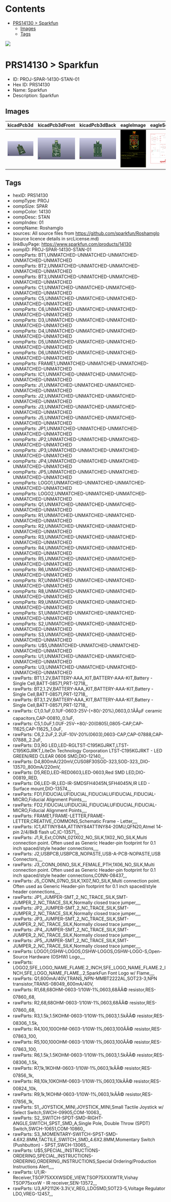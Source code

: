 



Contents
========

* [PRS14130 > Sparkfun](#prs14130--sparkfun)
	* [Images](#images)
	* [Tags](#tags)
  
![][im]
# PRS14130 > Sparkfun

- ID: PROJ-SPAR-14130-STAN-01
- Hex ID: PRS14130
- Name: Sparkfun
- Description: Sparkfun

## Images
  
  

|kicadPcb3d|kicadPcb3dFront|kicadPcb3dBack|eagleImage|eagleSchemImage|
| :---: | :---: | :---: | :---: | :---: |
|[![kicadPcb3d](kicadPcb3d_140.png)](kicadPcb3d.png)|[![kicadPcb3dFront](kicadPcb3dFront_140.png)](kicadPcb3dFront.png)|[![kicadPcb3dBack](kicadPcb3dBack_140.png)](kicadPcb3dBack.png)|[![eagleImage](eagleImage_140.png)](eagleImage.png)|[![eagleSchemImage](eagleSchemImage_140.png)](eagleSchemImage.png)|

## Tags

- hexID: PRS14130
- oompType: PROJ
- oompSize: SPAR
- oompColor: 14130
- oompDesc: STAN
- oompIndex: 01
- oompName: Roshamglo
- sources: All source files from https://github.com/sparkfun/Roshamglo (source licence details in srcLicense.md)
- linkBuyPage: https://www.sparkfun.com/products/14130
- oompID: PROJ-SPAR-14130-STAN-01
- oompParts: BT1,UNMATCHED-UNMATCHED-UNMATCHED-UNMATCHED-UNMATCHED
- oompParts: BT2,UNMATCHED-UNMATCHED-UNMATCHED-UNMATCHED-UNMATCHED
- oompParts: BT3,UNMATCHED-UNMATCHED-UNMATCHED-UNMATCHED-UNMATCHED
- oompParts: C1,UNMATCHED-UNMATCHED-UNMATCHED-UNMATCHED-UNMATCHED
- oompParts: C5,UNMATCHED-UNMATCHED-UNMATCHED-UNMATCHED-UNMATCHED
- oompParts: C6,UNMATCHED-UNMATCHED-UNMATCHED-UNMATCHED-UNMATCHED
- oompParts: D3,UNMATCHED-UNMATCHED-UNMATCHED-UNMATCHED-UNMATCHED
- oompParts: D4,UNMATCHED-UNMATCHED-UNMATCHED-UNMATCHED-UNMATCHED
- oompParts: D5,UNMATCHED-UNMATCHED-UNMATCHED-UNMATCHED-UNMATCHED
- oompParts: D6,UNMATCHED-UNMATCHED-UNMATCHED-UNMATCHED-UNMATCHED
- oompParts: FRAME1,UNMATCHED-UNMATCHED-UNMATCHED-UNMATCHED-UNMATCHED
- oompParts: IC1,UNMATCHED-UNMATCHED-UNMATCHED-UNMATCHED-UNMATCHED
- oompParts: J1,UNMATCHED-UNMATCHED-UNMATCHED-UNMATCHED-UNMATCHED
- oompParts: J2,UNMATCHED-UNMATCHED-UNMATCHED-UNMATCHED-UNMATCHED
- oompParts: J3,UNMATCHED-UNMATCHED-UNMATCHED-UNMATCHED-UNMATCHED
- oompParts: J5,UNMATCHED-UNMATCHED-UNMATCHED-UNMATCHED-UNMATCHED
- oompParts: JP1,UNMATCHED-UNMATCHED-UNMATCHED-UNMATCHED-UNMATCHED
- oompParts: JP2,UNMATCHED-UNMATCHED-UNMATCHED-UNMATCHED-UNMATCHED
- oompParts: JP3,UNMATCHED-UNMATCHED-UNMATCHED-UNMATCHED-UNMATCHED
- oompParts: JP4,UNMATCHED-UNMATCHED-UNMATCHED-UNMATCHED-UNMATCHED
- oompParts: JP5,UNMATCHED-UNMATCHED-UNMATCHED-UNMATCHED-UNMATCHED
- oompParts: LOGO1,UNMATCHED-UNMATCHED-UNMATCHED-UNMATCHED-UNMATCHED
- oompParts: LOGO2,UNMATCHED-UNMATCHED-UNMATCHED-UNMATCHED-UNMATCHED
- oompParts: Q1,UNMATCHED-UNMATCHED-UNMATCHED-UNMATCHED-UNMATCHED
- oompParts: R1,UNMATCHED-UNMATCHED-UNMATCHED-UNMATCHED-UNMATCHED
- oompParts: R2,UNMATCHED-UNMATCHED-UNMATCHED-UNMATCHED-UNMATCHED
- oompParts: R3,UNMATCHED-UNMATCHED-UNMATCHED-UNMATCHED-UNMATCHED
- oompParts: R4,UNMATCHED-UNMATCHED-UNMATCHED-UNMATCHED-UNMATCHED
- oompParts: R5,UNMATCHED-UNMATCHED-UNMATCHED-UNMATCHED-UNMATCHED
- oompParts: R6,UNMATCHED-UNMATCHED-UNMATCHED-UNMATCHED-UNMATCHED
- oompParts: R7,UNMATCHED-UNMATCHED-UNMATCHED-UNMATCHED-UNMATCHED
- oompParts: R8,UNMATCHED-UNMATCHED-UNMATCHED-UNMATCHED-UNMATCHED
- oompParts: R9,UNMATCHED-UNMATCHED-UNMATCHED-UNMATCHED-UNMATCHED
- oompParts: S1,UNMATCHED-UNMATCHED-UNMATCHED-UNMATCHED-UNMATCHED
- oompParts: S2,UNMATCHED-UNMATCHED-UNMATCHED-UNMATCHED-UNMATCHED
- oompParts: S3,UNMATCHED-UNMATCHED-UNMATCHED-UNMATCHED-UNMATCHED
- oompParts: U$5,UNMATCHED-UNMATCHED-UNMATCHED-UNMATCHED-UNMATCHED
- oompParts: U1,UNMATCHED-UNMATCHED-UNMATCHED-UNMATCHED-UNMATCHED
- oompParts: U3,UNMATCHED-UNMATCHED-UNMATCHED-UNMATCHED-UNMATCHED
- rawParts: BT1,1.2V,BATTERY-AAA_KIT,BATTERY-AAA-KIT,Battery - Single Cell,BATT-08571,PRT-12718,,
- rawParts: BT2,1.2V,BATTERY-AAA_KIT,BATTERY-AAA-KIT,Battery - Single Cell,BATT-08571,PRT-12718,,
- rawParts: BT3,1.2V,BATTERY-AAA_KIT,BATTERY-AAA-KIT,Battery - Single Cell,BATT-08571,PRT-12718,,
- rawParts: C1,0.1uF,0.1UF-0603-25V-(+80/-20%),0603,0.1ÃÂµF ceramic capacitors,CAP-00810,,0.1uF,
- rawParts: C5,1.0uF,1.0UF-25V-+80/-20(0805),0805-CAP,CAP-11625,CAP-11625,,1.0uF,
- rawParts: C6,2.2uF,2.2UF-10V-20%(0603),0603-CAP,CAP-07888,CAP-07888,,2.2uF,
- rawParts: D3,RG LED,LED-RGLTST-C195KGJRKT,LTST-C195KGJRKT,LiteOn Technology Corporation LTST-C195KGJRKT - LED GREEN/RED CLEAR 0606 SMD,DIO-12140,,,
- rawParts: D4,800mA/220mV,CUS08F30SOD-323,SOD-323,,DIO-13570,,800mA/220mV,
- rawParts: D5,RED,LED-RED0603,LED-0603,Red SMD LED,DIO-00819,,RED,
- rawParts: D6,LED-IR,LED-IR-SMDSFH4045N,SFH4045N,IR LED - Surface mount,DIO-13574,,,
- rawParts: FD1,FIDUCIALUFIDUCIAL,FIDUCIALUFIDUCIAL,FIDUCIAL-MICRO,Fiducial Alignment Points,,,,
- rawParts: FD2,FIDUCIALUFIDUCIAL,FIDUCIALUFIDUCIAL,FIDUCIAL-MICRO,Fiducial Alignment Points,,,,
- rawParts: FRAME1,FRAME-LETTER,FRAME-LETTER,CREATIVE_COMMONS,Schematic Frame - Letter,,,,
- rawParts: IC1,ATTINY84A,ATTINY84ATTINY84-20MU,QFN20,Atmel 14-pin 2/4/8kB flash uC,IC-13571,,,
- rawParts: J1,R_Ext,CONN_021X02_NO_SILK,1X02_NO_SILK,Multi connection point. Often used as Generic Header-pin footprint for 0.1 inch spaced/style header connections,,,,
- rawParts: J2,USBPCB,USBPCB_NOPASTE,USB-A-PCB-NOPASTE,USB Connectors,,,,
- rawParts: J3,,CONN_06NO_SILK_FEMALE_PTH,1X06_NO_SILK,Multi connection point. Often used as Generic Header-pin footprint for 0.1 inch spaced/style header connections,CONN-08437,,,
- rawParts: J5,,CONN_07NO_SILK,1X07_NO_SILK,Multi connection point. Often used as Generic Header-pin footprint for 0.1 inch spaced/style header connections,,,,
- rawParts: JP1,,JUMPER-SMT_2_NC_TRACE_SILK,SMT-JUMPER_2_NC_TRACE_SILK,Normally closed trace jumper,,,,
- rawParts: JP2,,JUMPER-SMT_2_NC_TRACE_SILK,SMT-JUMPER_2_NC_TRACE_SILK,Normally closed trace jumper,,,,
- rawParts: JP3,,JUMPER-SMT_2_NC_TRACE_SILK,SMT-JUMPER_2_NC_TRACE_SILK,Normally closed trace jumper,,,,
- rawParts: JP4,,JUMPER-SMT_2_NC_TRACE_SILK,SMT-JUMPER_2_NC_TRACE_SILK,Normally closed trace jumper,,,,
- rawParts: JP5,,JUMPER-SMT_2_NC_TRACE_SILK,SMT-JUMPER_2_NC_TRACE_SILK,Normally closed trace jumper,,,,
- rawParts: LOGO1,OSHW-LOGOS,OSHW-LOGOS,OSHW-LOGO-S,Open-Source Hardware (OSHW) Logo,,,,
- rawParts: LOGO2,SFE_LOGO_NAME_FLAME.2_INCH,SFE_LOGO_NAME_FLAME.2_INCH,SFE_LOGO_NAME_FLAME_.2,SparkFun Font Logo w/ Flame,,,,
- rawParts: Q1,600mA/40V,TRANS_NPN-MMBT2222AL,SOT23-3,NPN transistor,TRANS-08049,,600mA/40V,
- rawParts: R1,68,68OHM-0603-1/10W-1%,0603,68ÃÂ© resistor,RES-07860,,68,
- rawParts: R2,68,68OHM-0603-1/10W-1%,0603,68ÃÂ© resistor,RES-07860,,68,
- rawParts: R3,1.5k,1.5KOHM-0603-1/10W-1%,0603,1.5kÃÂ© resistor,RES-08306,,1.5k,
- rawParts: R4,100,100OHM-0603-1/10W-1%,0603,100ÃÂ© resistor,RES-07863,,100,
- rawParts: R5,100,100OHM-0603-1/10W-1%,0603,100ÃÂ© resistor,RES-07863,,100,
- rawParts: R6,1.5k,1.5KOHM-0603-1/10W-1%,0603,1.5kÃÂ© resistor,RES-08306,,1.5k,
- rawParts: R7,1k,1KOHM-0603-1/10W-1%,0603,1kÃÂ© resistor,RES-07856,,1k,
- rawParts: R8,10k,10KOHM-0603-1/10W-1%,0603,10kÃÂ© resistor,RES-00824,,10k,
- rawParts: R9,1k,1KOHM-0603-1/10W-1%,0603,1kÃÂ© resistor,RES-07856,,1k,
- rawParts: S1,,JOYSTICK_MINI,JOYSTICK_MINI,Small Tactile Joystick w/ Select Switch,SWCH-09905,COM-10063,,
- rawParts: S2,,SWITCH-SPDT-SMD-RIGHT-ANGLE,SWITCH_SPST_SMD_A,Single Pole, Double Throw (SPDT) Switch,SWCH-10651,COM-10860,,
- rawParts: S3,,MOMENTARY-SWITCH-SPST-SMD-4.6X2.8MM,TACTILE_SWITCH_SMD_4.6X2.8MM,Momentary Switch (Pushbutton) - SPST,SWCH-13065,,,
- rawParts: U$5,SPECIAL_INSTRUCTIONS-ORDERING,SPECIAL_INSTRUCTIONS-ORDERING,ORDERING_INSTRUCTIONS,Special Ordering/Production Instructions Alert,,,,
- rawParts: U1,IR-Receiver,TSOP75XXXWSIDE_VIEW,TSOP75XXXWTR,Vishay TSOP75xxxW - IR receiver,SEN-13572,,,
- rawParts: U3,AP2112K-3.3V,V_REG_LDOSMD,SOT23-5,Voltage Regulator LDO,VREG-12457,,,



[im]: kicadPcb3d_450.png
